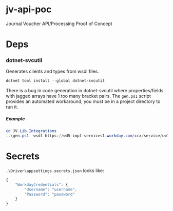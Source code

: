 # jv-api-poc
Journal Voucher API/Processing Proof of Concept

# Deps
### dotnet-svcutil
Generates clients and types from wsdl files.
```powershell 
dotnet tool install --global dotnet-svcutil
```
There is a bug in code generation in dotnet-svcutil where properties/fields with jagged arrays have 1 too many bracket pairs. The `gen.ps1` script provides an automated workaround, you must be in a project directory to run it.

##### Example
```powershell
cd JV.Lib.Integrations
..\gen.ps1 -wsdl https://wd5-impl-services1.workday.com/ccx/service/uw11/Integrations/v35.0/?wsdl
```

# Secrets
`.\Driver\appsettings.secrets.json` looks like:

```javascript
{
	"WorkdayCredentials": {
		"Username": "username",
		"Password": "password"
	}
}
```